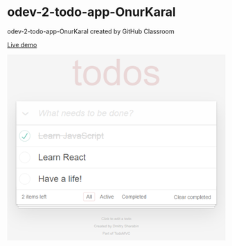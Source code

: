 # odev-2-todo-app-OnurKaral

odev-2-todo-app-OnurKaral created by GitHub Classroom

[Live demo](https://odev2-kodluyoruz-onurkaral.netlify.app/)

![](public/image.png)
